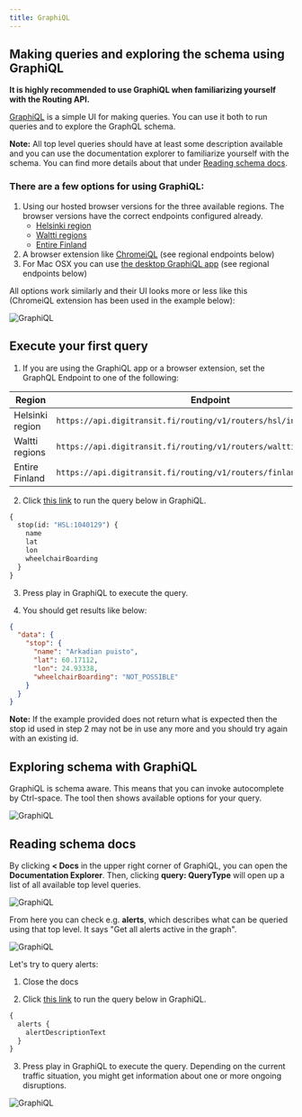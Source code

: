```yaml
---
title: GraphiQL
---
```


## Making queries and exploring the schema using GraphiQL

**It is highly recommended to use GraphiQL when familiarizing yourself with the Routing API.**

[GraphiQL](https://github.com/graphql/graphiql) is a simple UI for making queries. You can use it both to run queries and to explore the GraphQL schema.

**Note:** All top level queries should have at least some description available and you can use the documentation explorer to familiarize yourself with the schema. You can find more details about that under [Reading schema docs](#reading-schema-docs).

### There are a few options for using GraphiQL:

1. Using our hosted browser versions for the three available regions. The browser versions have the correct endpoints configured already.
   * [Helsinki region](https://api.digitransit.fi/graphiql/hsl)
   * [Waltti regions](https://api.digitransit.fi/graphiql/waltti)
   * [Entire Finland](https://api.digitransit.fi/graphiql/finland)
2. A browser extension like [ChromeiQL](https://chrome.google.com/webstore/detail/chromeiql/fkkiamalmpiidkljmicmjfbieiclmeij) (see regional endpoints below)
3. For Mac OSX you can use [the desktop GraphiQL app](https://github.com/skevy/graphiql-app) (see regional endpoints below)

All options work similarly and their UI looks more or less like this (ChromeiQL extension has been used in the example below):

![GraphiQL](./GraphiQL.png)

## Execute your first query

1. If you are using the GraphiQL app or a browser extension, set the GraphQL Endpoint to one of the following:

| Region          | Endpoint                                                             |
|-----------------|----------------------------------------------------------------------|
| Helsinki region | `https://api.digitransit.fi/routing/v1/routers/hsl/index/graphql`     |
| Waltti regions  | `https://api.digitransit.fi/routing/v1/routers/waltti/index/graphql`  |
| Entire Finland  | `https://api.digitransit.fi/routing/v1/routers/finland/index/graphql` |

2. Click [this link](https://api.digitransit.fi/graphiql/hsl?query=%7B%0A%20%20stop(id%3A%20%22HSL%3A1040129%22)%20%7B%0A%20%20%20%20name%0A%20%20%20%20lat%0A%20%20%20%20lon%0A%20%20%20%20wheelchairBoarding%0A%20%20%7D%0A%7D) to run the query below in GraphiQL.

```graphql
{
  stop(id: "HSL:1040129") {
    name
    lat
    lon
    wheelchairBoarding
  }
}
```

3. Press play in GraphiQL to execute the query.

4. You should get results like below:

```json
{
  "data": {
    "stop": {
      "name": "Arkadian puisto",
      "lat": 60.17112,
      "lon": 24.93338,
      "wheelchairBoarding": "NOT_POSSIBLE"
    }
  }
}
```
**Note:** If the example provided does not return what is expected then the stop id used in step 2 may not be in use any more and you should try again with an existing id.

## Exploring schema with GraphiQL

GraphiQL is schema aware. This means that you can invoke autocomplete by Ctrl-space. The tool then shows available options for your query.

![GraphiQL](./GraphiQL-autocomplete.png)

## Reading schema docs

By clicking **< Docs** in the upper right corner of GraphiQL, you can open the **Documentation Explorer**. Then, clicking **query: QueryType** will open up a list of all available top level queries.

![GraphiQL](./GraphiQL-docs.png)

From here you can check e.g. **alerts**, which describes what can be queried using that top level. It says "Get all alerts active in the graph".

![GraphiQL](./GraphiQL-alerts.png)

Let's try to query alerts:

1. Close the docs

2. Click [this link](https://api.digitransit.fi/graphiql/hsl?query=%7B%0A%20%20alerts%20%7B%0A%20%20%20%20alertDescriptionText%0A%20%20%7D%0A%7D) to run the query below in GraphiQL.

```graphql
{
  alerts {
    alertDescriptionText
  }
}
```

3. Press play in GraphiQL to execute the query. Depending on the current traffic situation, you might get information about one or more ongoing disruptions.

![GraphiQL](./GraphiQL-alerts-results.png)
